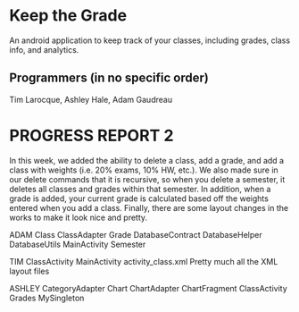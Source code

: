 # Keep the Grade
An android application to keep track of your classes, including grades, class info, and analytics.

## Programmers (in no specific order)
Tim Larocque, Ashley Hale, Adam Gaudreau

# PROGRESS REPORT 2
In this week, we added the ability to delete a class, add a grade, and add a class with weights (i.e. 20% exams, 10% HW, etc.). We also made sure in our delete commands that it is recursive, so when you delete a semester, it deletes all classes and grades within that semester. In addition, when a grade is added, your current grade is calculated based off the weights entered when you add a class. Finally, there are some layout changes in the works to make it look nice and pretty.

ADAM
Class
ClassAdapter
Grade
DatabaseContract
DatabaseHelper
DatabaseUtils
MainActivity
Semester

TIM
ClassActivity
MainActivity
activity_class.xml
Pretty much all the XML layout files

ASHLEY
CategoryAdapter
Chart
ChartAdapter
ChartFragment
ClassActivity
Grades
MySingleton

